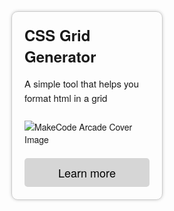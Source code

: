 <!DOCTYPE html>
<html>
<head>
  <style>
    .card {
      border: 1px solid #ccc;
      border-radius: 10px;
      box-shadow: 0px 0px 5px #ccc;
      max-width: 200px;
      margin: auto;
      padding: 20px;
      font-family: Helvetica Neue,Arial,Helvetica,sans-serif !important;
    }
    .card h1 {
      font-size: 24px;
      font-weight: bold;
      margin-top: 0px;
      font-family: Helvetica Neue,Arial,Helvetica,sans-serif !important;
    }
    .card p {
      font-size: 15px;
      line-height: 1.5;
      margin-top: 10px;
      font-family: Helvetica Neue,Arial,Helvetica,sans-serif !important;
    }
    .card img {
      max-width: 100%;
      margin: 10px 0px;
    }
    .card button {
      background-color: #d6d6d6;
      border: none;
      border-radius: 5px;
      color: black;
      cursor: pointer;
      font-size: 18px;
      margin-top: 10px;
      padding: 10px;
      width: 100%;
            font-family: Helvetica Neue,Arial,Helvetica,sans-serif !important;

    }
    .card button:hover {
      background-color: #a3a3a3;
    }
.parent {
display: grid;
grid-template-columns: repeat(15, 1fr);
grid-template-rows: repeat(10, 1fr);
grid-column-gap: 0px;
grid-row-gap: 0px;
}

.div1 { grid-area: 1 / 1 / 5 / 8; }
.div2 { grid-area: 1 / 9 / 5 / 16; }
.div3 { grid-area: 6 / 1 / 10 / 8; }
.div4 { grid-area: 6 / 9 / 10 / 16; }

  </style>
</head>
<body>
 <div class="parent">
<div class="div1">
 <div class="card">
    <h1>CSS Grid Generator</h1>
    <p>A simple tool that helps you format html in a grid</p>
    <img src="https://s3-us-west-2.amazonaws.com/s.cdpn.io/28963/og-cssgrid.jpg" alt="MakeCode Arcade Cover Image">
    <button onclick="location.href = 'https://cssgrid-generator.netlify.app';">Learn more</button>
  </div> </div>
<div class="div2"> </div>
<div class="div3"> </div>
<div class="div4"> </div>

</div> 
 
</body>

</html>

